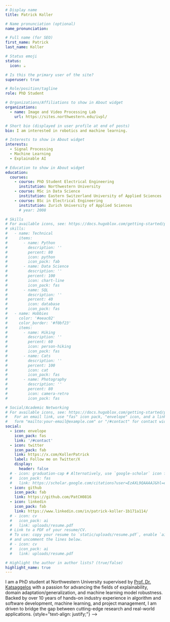 ```yaml
---
# Display name
title: Patrick Koller

# Name pronunciation (optional)
name_pronunciation: 

# Full name (for SEO)
first_name: Patrick
last_name: Koller

# Status emoji
status:
  icon: ☕️

# Is this the primary user of the site?
superuser: true

# Role/position/tagline
role: PhD Student

# Organizations/Affiliations to show in About widget
organizations:
  - name: Image and Video Processing Lab
    url: https://sites.northwestern.edu/ivpl/

# Short bio (displayed in user profile at end of posts)
bio: I am interested in robotics and machine learning. 

# Interests to show in About widget
interests:
  - Signal Processing
  - Machine Learning
  - Explainable AI

# Education to show in About widget
education:
  courses:
    - course: PhD Student Electrical Engineering
      institution: Northwestern University
    - course: MSc in Data Science
      institution: Eastern Switzerland University of Applied Sciences
    - course: BSc in Electrical Engineering
      institution: Zurich University of Applied Sciences
      # year: 2008

# Skills
# For available icons, see: https://docs.hugoblox.com/getting-started/page-builder/#icons
# skills:
#   - name: Technical
#     items:
#       - name: Python
#         description: ''
#         percent: 80
#         icon: python
#         icon_pack: fab
#       - name: Data Science
#         description: ''
#         percent: 100
#         icon: chart-line
#         icon_pack: fas
#       - name: SQL
#         description: ''
#         percent: 40
#         icon: database
#         icon_pack: fas
#   - name: Hobbies
#     color: '#eeac02'
#     color_border: '#f0bf23'
#     items:
#       - name: Hiking
#         description: ''
#         percent: 60
#         icon: person-hiking
#         icon_pack: fas
#       - name: Cats
#         description: ''
#         percent: 100
#         icon: cat
#         icon_pack: fas
#       - name: Photography
#         description: ''
#         percent: 80
#         icon: camera-retro
#         icon_pack: fas

# Social/Academic Networking
# For available icons, see: https://docs.hugoblox.com/getting-started/page-builder/#icons
#   For an email link, use "fas" icon pack, "envelope" icon, and a link in the
#   form "mailto:your-email@example.com" or "/#contact" for contact widget.
social:
  - icon: envelope
    icon_pack: fas
    link: '/#contact'
  - icon: twitter
    icon_pack: fab
    link: https://x.com/KollerPatrick
    label: Follow me on Twitter/X
    display:
      header: false
  # - icon: graduation-cap # Alternatively, use `google-scholar` icon from `ai` icon pack
  #   icon_pack: fas
  #   link: https://scholar.google.com/citations?user=EzAXL9QAAAAJ&hl=en
  - icon: github
    icon_pack: fab
    link: https://github.com/PatCH0816
  - icon: linkedin
    icon_pack: fab
    link: https://www.linkedin.com/in/patrick-koller-1b171a114/
  # - icon: cv
  #   icon_pack: ai
  #   link: uploads/resume.pdf
  # Link to a PDF of your resume/CV.
  # To use: copy your resume to `static/uploads/resume.pdf`, enable `ai` icons in `params.yaml`,
  # and uncomment the lines below.
  # - icon: cv
  #   icon_pack: ai
  #   link: uploads/resume.pdf

# Highlight the author in author lists? (true/false)
highlight_name: true
---
```


<!-- Patrick is currently a PhD student supervised by [Prof. Davide Scaramuzza](https://rpg.ifi.uzh.ch/people_scaramuzza.html) at the [Robotics and Perception Group](https://rpg.ifi.uzh.ch/), which is part of the Department of Informatics, at the [University of Zurich](https://www.uzh.ch/en.html), and the Department of Neuroinformatics, which is a joint institute of both the University of Zurich and [ETH Zurich](https://ethz.ch/en.html). During his PhD, he worked at the [Biomimetic Robotics Lab](https://biomimetics.mit.edu/people) at [MIT](https://www.mit.edu/) with [Prof. Sangbae Kim](https://meche.mit.edu/people/faculty/SANGBAE@MIT.EDU).
Before his PhD, Patrick received his master’s degree from [TU Darmstadt](https://www.tu-darmstadt.de/index.en.jsp) under the supervision of [Prof. Jan Peters](https://www.ias.informatik.tu-darmstadt.de/Member/JanPeters).
{style="text-align: justify;"}


In his research, Patrick focuses on creating new control algorithms that leverage the fundamental concepts in optimal control, reinforcement learning, and differentiable physics. 
He has developed the [Flightmare](https://github.com/uzh-rpg/flightmare) Simulator and the first reinforcement learning [policy](https://youtu.be/0d1fEvTJFtI) that pushes a super agile drone to its maximum performance in the physical world. 
<!-- Recently, he achieved one of the first demonstration of differentiable-simulation-enabled real-world legged locomotion.  -->
<!-- {style="text-align: justify;"}


On a personal level, Patrick has some interesting life experiences. He was born and raised in a [small, remote village](https://github.com/yun-long/yun-long.github.io/blob/main/content/authors/admin/home.jpg) in South China, an area with very limited access to proper education due to poverty. From the age of six, Patrick was involved in farming, accumulating over a decade of experience in the field. :) He also gained experience working in several Chinese factories. He financed his Master's studies in Germany by working part-time at a software company and as a student assistant at the university. Patrick deeply understands the value of proper education. His life goal is to eliminate the educational barriers he once faced or, at least, help others get a better education.  
{style="text-align: justify;"} -->

I am a PhD student at Northwestern University supervised by [Prof. Dr. Katsaggelos](https://scholar.google.com/citations?user=aucB85kAAAAJ&hl=de&oi=ao) with a passion for advancing the fields of explainability, domain adaptation/generalization, and machine learning model robustness. Backed by over 10 years of hands-on industry experience in algorithm and software development, machine learning, and project management, I am driven to bridge the gap between cutting-edge research and real-world applications.
{style="text-align: justify;"} -->

<!-- <center> 
<i class="fa fa-download" aria-hidden="true" style="color:#035AA6"></i> {{< staticref "uploads/resume.pdf" "newtab" >}}Download my CV{{< /staticref >}}
</center>  -->
